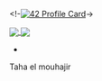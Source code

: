 <!-[![42 Profile Card](https://1337-readme.vercel.app/api/profile?cursus=42cursus&dark=true&login=tel-mouh)](https://github.com/mohouyizme/1337-readme)->

<a href="https://github.com/paji1?tab=repositories">
  <img align="center" src="https://github-readme-stats.vercel.app/api/top-langs/?username=paji1&theme=dark"/>
</a>
<a href="https://github.com/paji1?tab=repositories">
 <img align="center" src="https://github-readme-stats.vercel.app/api?username=paji1&line_height=40&show_icons=true&theme=dark">
</a>

-
Taha el mouhajir
